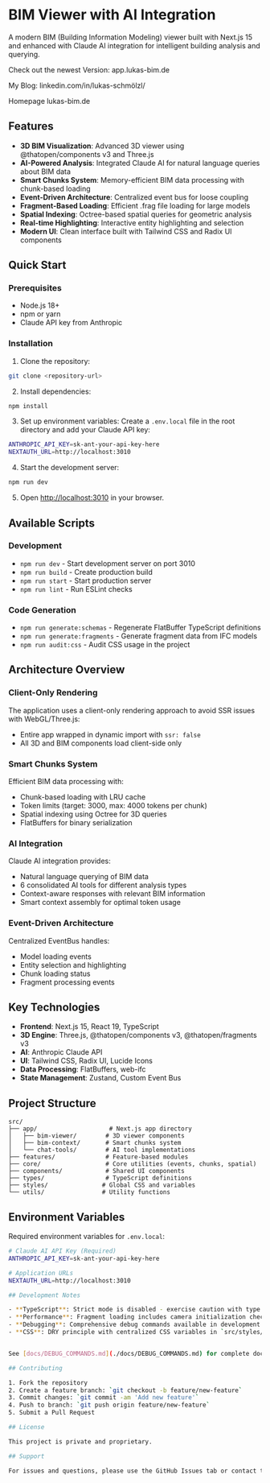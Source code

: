 # BIM Viewer with AI Integration

A modern BIM (Building Information Modeling) viewer built with Next.js 15 and enhanced with Claude AI integration for intelligent building analysis and querying.

Check out the newest Version:
app.lukas-bim.de

My Blog:
linkedin.com/in/lukas-schmölzl/

Homepage
lukas-bim.de

## Features

- **3D BIM Visualization**: Advanced 3D viewer using @thatopen/components v3 and Three.js
- **AI-Powered Analysis**: Integrated Claude AI for natural language queries about BIM data
- **Smart Chunks System**: Memory-efficient BIM data processing with chunk-based loading
- **Event-Driven Architecture**: Centralized event bus for loose coupling
- **Fragment-Based Loading**: Efficient .frag file loading for large models
- **Spatial Indexing**: Octree-based spatial queries for geometric analysis
- **Real-time Highlighting**: Interactive entity highlighting and selection
- **Modern UI**: Clean interface built with Tailwind CSS and Radix UI components

## Quick Start

### Prerequisites

- Node.js 18+ 
- npm or yarn
- Claude API key from Anthropic

### Installation

1. Clone the repository:
```bash
git clone <repository-url>
```

2. Install dependencies:
```bash
npm install
```

3. Set up environment variables:
Create a `.env.local` file in the root directory and add your Claude API key:
```bash
ANTHROPIC_API_KEY=sk-ant-your-api-key-here
NEXTAUTH_URL=http://localhost:3010
```

4. Start the development server:
```bash
npm run dev
```

5. Open [http://localhost:3010](http://localhost:3010) in your browser.

## Available Scripts

### Development
- `npm run dev` - Start development server on port 3010
- `npm run build` - Create production build
- `npm run start` - Start production server
- `npm run lint` - Run ESLint checks

### Code Generation
- `npm run generate:schemas` - Regenerate FlatBuffer TypeScript definitions
- `npm run generate:fragments` - Generate fragment data from IFC models
- `npm run audit:css` - Audit CSS usage in the project

## Architecture Overview

### Client-Only Rendering
The application uses a client-only rendering approach to avoid SSR issues with WebGL/Three.js:
- Entire app wrapped in dynamic import with `ssr: false`
- All 3D and BIM components load client-side only

### Smart Chunks System
Efficient BIM data processing with:
- Chunk-based loading with LRU cache
- Token limits (target: 3000, max: 4000 tokens per chunk)
- Spatial indexing using Octree for 3D queries
- FlatBuffers for binary serialization

### AI Integration
Claude AI integration provides:
- Natural language querying of BIM data
- 6 consolidated AI tools for different analysis types
- Context-aware responses with relevant BIM information
- Smart context assembly for optimal token usage

### Event-Driven Architecture
Centralized EventBus handles:
- Model loading events
- Entity selection and highlighting
- Chunk loading status
- Fragment processing events

## Key Technologies

- **Frontend**: Next.js 15, React 19, TypeScript
- **3D Engine**: Three.js, @thatopen/components v3, @thatopen/fragments v3
- **AI**: Anthropic Claude API
- **UI**: Tailwind CSS, Radix UI, Lucide Icons
- **Data Processing**: FlatBuffers, web-ifc
- **State Management**: Zustand, Custom Event Bus

## Project Structure

```
src/
├── app/                    # Next.js app directory
│   ├── bim-viewer/        # 3D viewer components
│   ├── bim-context/       # Smart chunks system
│   └── chat-tools/        # AI tool implementations
├── features/              # Feature-based modules
├── core/                  # Core utilities (events, chunks, spatial)
├── components/            # Shared UI components
├── types/                 # TypeScript definitions
├── styles/               # Global CSS and variables
└── utils/                # Utility functions
```

## Environment Variables

Required environment variables for `.env.local`:

```bash
# Claude AI API Key (Required)
ANTHROPIC_API_KEY=sk-ant-your-api-key-here

# Application URLs
NEXTAUTH_URL=http://localhost:3010

## Development Notes

- **TypeScript**: Strict mode is disabled - exercise caution with type safety
- **Performance**: Fragment loading includes camera initialization checks
- **Debugging**: Comprehensive debug commands available in development mode
- **CSS**: DRY principle with centralized CSS variables in `src/styles/`


See [docs/DEBUG_COMMANDS.md](./docs/DEBUG_COMMANDS.md) for complete documentation.

## Contributing

1. Fork the repository
2. Create a feature branch: `git checkout -b feature/new-feature`
3. Commit changes: `git commit -am 'Add new feature'`
4. Push to branch: `git push origin feature/new-feature`
5. Submit a Pull Request

## License

This project is private and proprietary.

## Support

For issues and questions, please use the GitHub Issues tab or contact the development team.